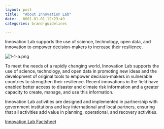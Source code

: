 ```yaml
---
layout: post
title:  "About Innovation Lab"
date:   0001-01-01 12:23:49
categories: brand-guidelines

---
```


Innovation Lab supports the use of science, technology, open data, and innovation to empower decision-makers to increase their resilience.

<div class="c-image -center">
  <img src="/innovation-lab-brand-guidelines/images/01-brand-guidelines/01-01-about-innovation-lab/1-1-a.png" alt="1-1-a.png">
</div>

To meet the needs of a rapidly changing world, Innovation Lab supports the use of science, technology, and open data in promoting new ideas and the development of original tools to empower decision-makers in vulnerable countries to strengthen their resilience. Recent innovations in the field have enabled better access to disaster and climate risk information and a greater capacity to create, manage, and use this information.

Innovation Lab activities are designed and implemented in partnership with government institutions and key international and local partners, ensuring that all activities add value in planning, operational, and recovery activities.

<a href="/">Innovation Lab Factsheet</a>
